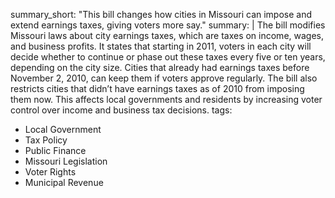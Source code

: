 summary_short: "This bill changes how cities in Missouri can impose and extend earnings taxes, giving voters more say."
summary: |
  The bill modifies Missouri laws about city earnings taxes, which are taxes on income, wages, and business profits. It states that starting in 2011, voters in each city will decide whether to continue or phase out these taxes every five or ten years, depending on the city size. Cities that already had earnings taxes before November 2, 2010, can keep them if voters approve regularly. The bill also restricts cities that didn’t have earnings taxes as of 2010 from imposing them now. This affects local governments and residents by increasing voter control over income and business tax decisions.
tags:
  - Local Government
  - Tax Policy
  - Public Finance
  - Missouri Legislation
  - Voter Rights
  - Municipal Revenue
